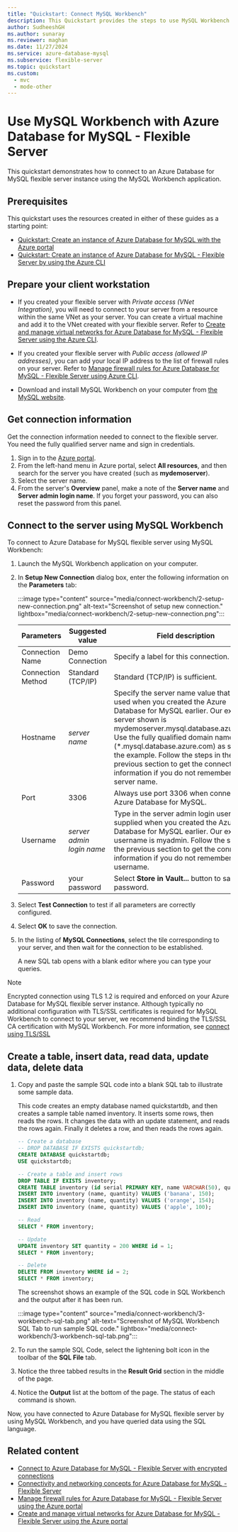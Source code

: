 ```yaml
---
title: "Quickstart: Connect MySQL Workbench"
description: This Quickstart provides the steps to use MySQL Workbench to connect and query data from Azure Database for MySQL - Flexible Server.
author: SudheeshGH
ms.author: sunaray
ms.reviewer: maghan
ms.date: 11/27/2024
ms.service: azure-database-mysql
ms.subservice: flexible-server
ms.topic: quickstart
ms.custom:
  - mvc
  - mode-other
---
```


# Use MySQL Workbench with Azure Database for MySQL - Flexible Server

This quickstart demonstrates how to connect to an Azure Database for MySQL flexible server instance using the MySQL Workbench application.

## Prerequisites

This quickstart uses the resources created in either of these guides as a starting point:

- [Quickstart: Create an instance of Azure Database for MySQL with the Azure portal](quickstart-create-server-portal.md)
- [Quickstart: Create an instance of Azure Database for MySQL - Flexible Server by using the Azure CLI](quickstart-create-server-cli.md)

<a id="preparing-your-client-workstation"></a>

## Prepare your client workstation

- If you created your flexible server with *Private access (VNet Integration)*, you will need to connect to your server from a resource within the same VNet as your server. You can create a virtual machine and add it to the VNet created with your flexible server. Refer to [Create and manage virtual networks for Azure Database for MySQL - Flexible Server using the Azure CLI](how-to-manage-virtual-network-cli.md).
- If you created your flexible server with *Public access (allowed IP addresses)*, you can add your local IP address to the list of firewall rules on your server. Refer to [Manage firewall rules for Azure Database for MySQL - Flexible Server using Azure CLI](how-to-manage-firewall-cli.md).

- Download and install MySQL Workbench on your computer from [the MySQL website](https://dev.mysql.com/downloads/workbench/).

## Get connection information

Get the connection information needed to connect to the flexible server. You need the fully qualified server name and sign in credentials.

1. Sign in to the [Azure portal](https://portal.azure.com/).
1. From the left-hand menu in Azure portal, select **All resources**, and then search for the server you have created (such as **mydemoserver**).
1. Select the server name.
1. From the server's **Overview** panel, make a note of the **Server name** and **Server admin login name**. If you forget your password, you can also reset the password from this panel.
<!--- --->

## Connect to the server using MySQL Workbench

To connect to Azure Database for MySQL flexible server using MySQL Workbench:

1. Launch the MySQL Workbench application on your computer.

1. In **Setup New Connection** dialog box, enter the following information on the **Parameters** tab:

    :::image type="content" source="media/connect-workbench/2-setup-new-connection.png" alt-text="Screenshot of setup new connection." lightbox="media/connect-workbench/2-setup-new-connection.png":::

    | **Parameters** | **Suggested value** | **Field description** |
    | --- | --- | --- |
    | Connection Name | Demo Connection | Specify a label for this connection. |
    | Connection Method | Standard (TCP/IP) | Standard (TCP/IP) is sufficient. |
    | Hostname | *server name* | Specify the server name value that was used when you created the Azure Database for MySQL earlier. Our example server shown is mydemoserver.mysql.database.azure.com. Use the fully qualified domain name (\*.mysql.database.azure.com) as shown in the example. Follow the steps in the previous section to get the connection information if you do not remember your server name. |
    | Port | 3306 | Always use port 3306 when connecting to Azure Database for MySQL. |
    | Username | *server admin login name* | Type in the server admin login username supplied when you created the Azure Database for MySQL earlier. Our example username is myadmin. Follow the steps in the previous section to get the connection information if you do not remember the username. |
    | Password | your password | Select **Store in Vault...** button to save the password. |

1. Select **Test Connection** to test if all parameters are correctly configured.

1. Select **OK** to save the connection.

1. In the listing of **MySQL Connections**, select the tile corresponding to your server, and then wait for the connection to be established.

    A new SQL tab opens with a blank editor where you can type your queries.

> [!NOTE]  
> Encrypted connection using TLS 1.2 is required and enforced on your Azure Database for MySQL flexible server instance. Although typically no additional configuration with TLS/SSL certificates is required for MySQL Workbench to connect to your server, we recommend binding the TLS/SSL CA certification with MySQL Workbench. For more information, see [connect using TLS/SSL](how-to-connect-tls-ssl.md)

## Create a table, insert data, read data, update data, delete data

1. Copy and paste the sample SQL code into a blank SQL tab to illustrate some sample data.

    This code creates an empty database named quickstartdb, and then creates a sample table named inventory. It inserts some rows, then reads the rows. It changes the data with an update statement, and reads the rows again. Finally it deletes a row, and then reads the rows again.

    ```sql
    -- Create a database
    -- DROP DATABASE IF EXISTS quickstartdb;
    CREATE DATABASE quickstartdb;
    USE quickstartdb;

    -- Create a table and insert rows
    DROP TABLE IF EXISTS inventory;
    CREATE TABLE inventory (id serial PRIMARY KEY, name VARCHAR(50), quantity INTEGER);
    INSERT INTO inventory (name, quantity) VALUES ('banana', 150);
    INSERT INTO inventory (name, quantity) VALUES ('orange', 154);
    INSERT INTO inventory (name, quantity) VALUES ('apple', 100);

    -- Read
    SELECT * FROM inventory;

    -- Update
    UPDATE inventory SET quantity = 200 WHERE id = 1;
    SELECT * FROM inventory;

    -- Delete
    DELETE FROM inventory WHERE id = 2;
    SELECT * FROM inventory;
    ```

    The screenshot shows an example of the SQL code in SQL Workbench and the output after it has been run.

    :::image type="content" source="media/connect-workbench/3-workbench-sql-tab.png" alt-text="Screenshot of MySQL Workbench SQL Tab to run sample SQL code." lightbox="media/connect-workbench/3-workbench-sql-tab.png":::

1. To run the sample SQL Code, select the lightening bolt icon in the toolbar of the **SQL File** tab.
1. Notice the three tabbed results in the **Result Grid** section in the middle of the page.
1. Notice the **Output** list at the bottom of the page. The status of each command is shown.

Now, you have connected to Azure Database for MySQL flexible server by using MySQL Workbench, and you have queried data using the SQL language.

## Related content

- [Connect to Azure Database for MySQL - Flexible Server with encrypted connections](how-to-connect-tls-ssl.md)
- [Connectivity and networking concepts for Azure Database for MySQL - Flexible Server](concepts-networking.md)
- [Manage firewall rules for Azure Database for MySQL - Flexible Server using the Azure portal](how-to-manage-firewall-portal.md)
- [Create and manage virtual networks for Azure Database for MySQL - Flexible Server using the Azure portal](how-to-manage-virtual-network-portal.md)
